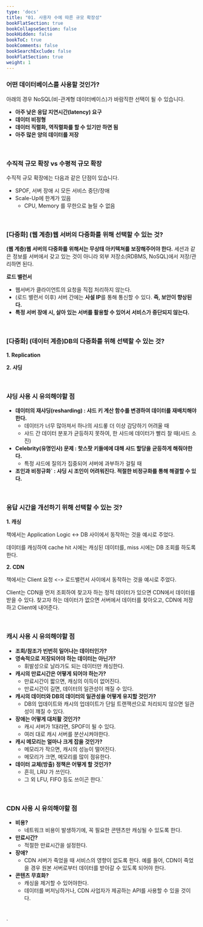 ```yaml
---
type: 'docs'
title: "01. 사용자 수에 따른 규모 확장성"
bookFlatSection: true
bookCollapseSection: false
bookHidden: false
bookToC: true
bookComments: false
bookSearchExclude: false
bookFlatSection: true
weight: 1
---
```


### 어떤 데이터베이스를 사용할 것인가?

아래의 경우 NoSQL(비-관계형 데이터베이스)가 바람직한 선택이 될 수 있습니다.

- **아주 낮은 응답 지연시간(latency) 요구**
- **데이터 비정형**
- **데이터 직렬화, 역직렬화를 할 수 있기만 하면 됨**
- **아주 많은 양의 데이터를 저장**

<br>

### 수직적 규모 확장 vs 수평적 규모 확장

수직적 규모 확장에는 다음과 같은 단점이 있습니다.

- SPOF, 서버 장애 시 모든 서비스 중단/장애
- Scale-Up에 한계가 있음
  - CPU, Memory 를 무한으로 늘릴 수 없음

<br>

### [다중화] (웹 계층)웹 서버의 다중화를 위해 선택할 수 있는 것?

**(웹 계층)웹 서버의 다중화를 위해서는 무상태 아키텍쳐를 보장해주어야 한다.** 세션과 같은 정보를 서버에서 갖고 있는 것이 아니라 외부 저장소(RDBMS, NoSQL)에서 저장/관리하면 된다.

**로드 밸런서**

- 웹서버가 클라이언트의 요청을 직접 처리하지 않는다.
- (로드 밸런서 이후) 서버 간에는 **사설 IP**를 통해 통신할 수 있다. **즉, 보안이 향상된다.**
- **특정 서버 장애 시, 살아 있는 서버를 활용할 수 있어서 서비스가 중단되지 않는다.**


<br>

### [다중화] (데이터 계층)DB의 다중화를 위해 선택할 수 있는 것?

**1. Replication**

**2. 샤딩**

<br>

### 샤딩 사용 시 유의해야할 점

- **데이터의 재샤딩(resharding) : 샤드 키 계산 함수를 변경하여 데이터를 재배치해야 한다.**
  - 데이터가 너무 많아져서 하나의 샤드롷 더 이상 감당하기 어려울 때
  - 샤드 간 데이터 분포가 균등하지 못하여, 한 샤드에 데이터가 빨리 찰 때(샤드 소진)
- **Celebrity(유명인사) 문제 : 핫스팟 키들에에 대해 샤드 할당을 균등하게 해줘야한다.**
  - 특정 샤드에 질의가 집중되어 서버에 과부하가 걸릴 때
- **조인과 비정규화` : 샤딩 시 조인이 어려워진다. 적절한 비정규화를 통해 해결할 수 있다.**

<br>

### 응답 시간을 개선하기 위해 선택할 수 있는 것?

**1. 캐싱**

책에서는 Application Logic <-> DB 사이에서 동작하는 것을 예시로 주었다.

데이터를 캐싱하여 cache hit 시에는 캐싱된 데이터를, miss 시에는 DB 조회를 하도록 한다.

**2. CDN**

책에서는 Client 요청 <-> 로드밸런서 사이에서 동작하는 것을 예시로 주었다.

Client는 CDN을 먼저 조회하여 찾고자 하는 정적 데이터가 있으면 CDN에서 데이터를 받을 수 있다. 찾고자 하는 데이터가 없으면 서버에서 데이터를 찾아오고, CDN에 저장하고 Client에 내어준다.

<br>

### 캐시 사용 시 유의해야할 점

- **조회/참조가 빈번히 일어나는 데이터인가?**
- **영속적으로 저장되어야 하는 데이터는 아닌가?**
  - 휘발성으로 날라가도 되는 데이터만 캐싱한다.
- **캐시의 만료시간은 어떻게 되어야 하는가?**
  - 만료시간이 짧으면, 캐싱의 이득이 없어진다.
  - 만료시간이 길면, 데이터의 일관성이 깨질 수 있다.
- **캐시의 데이터와 DB의 데이터의 일관성을 어떻게 유지할 것인가?**
  - DB의 업데이트와 캐시의 업데이트가 단일 트랜잭션으로 처리되지 않으면 일관성이 꺠질 수 있다.
- **장애는 어떻게 대처활 것인가?**
  - 캐시 서버가 1대라면, SPOF이 될 수 있다.
  - 여러 대로 캐시 서버를 분산시켜야한다.
- **캐시 메모리는 얼마나 크게 잡을 것인가?**
  - 메모리가 작으면, 캐시의 성능이 떨어진다.
  - 메모리가 크면, 메모리를 많이 점유한다.
- **데이터 교체(방출) 정책은 어떻게 할 것인가?**
  - 흔히, LRU 가 쓰인다.
  - 그 외 LFU, FIFO 등도 쓰이곤 한다.`

<br>

### CDN 사용 시 유의해야할 점
- **비용?**
  - 네트워크 비용이 발생하기에, 꼭 필요한 콘텐츠만 캐싱될 수 있도록 한다.
- **만료시간?**
  - 적절한 만료시간을 설정한다.
- **장애?**
  - CDN 서버가 죽었을 때 서비스의 영향이 없도록 한다. 예를 들어, CDN이 죽었을 경우 원본 서버로부터 데이터를 받아갈 수 있도록 되어야 한다.
- **콘텐츠 무효화?**
  - 캐싱을 제거할 수 있어야한다.
  - 데이터를 버저닝하거나, CDN 사업자가 제공하는 API를 사용할 수 있을 것이다.

<br>

`